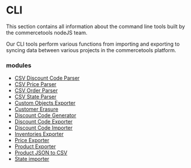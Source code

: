 # CLI

This section contains all information about the command line tools built by the commercetools nodeJS team.

Our CLI tools perform various functions from importing and exporting to syncing data between various projects in the commercetools platform.

### modules

* [CSV Discount Code Parser](/cli/csv-parser-discount-code.md)
* [CSV Price Parser](/cli/csv-parser-price.md)
* [CSV Order Parser](/cli/csv-parser-orders.md)
* [CSV State Parser](/cli/csv-parser-state.md)
* [Custom Objects Exporter](/cli/custom-objects-exporter.md)
* [Customer Erasure](/cli/customer-erasure.md)
* [Discount Code Generator](/cli/discount-code-generator.md)
* [Discount Code Exporter](/cli/discount-code-exporter.md)
* [Discount Code Importer](/cli/discount-code-importer.md)
* [Inventories Exporter](/cli/inventories-exporter.md)
* [Price Exporter](/cli/price-exporter.md)
* [Product Exporter](/cli/product-exporter.md)
* [Product JSON to CSV](/cli/product-json-to-csv.md)
* [State importer](/cli/state-importer.md)
